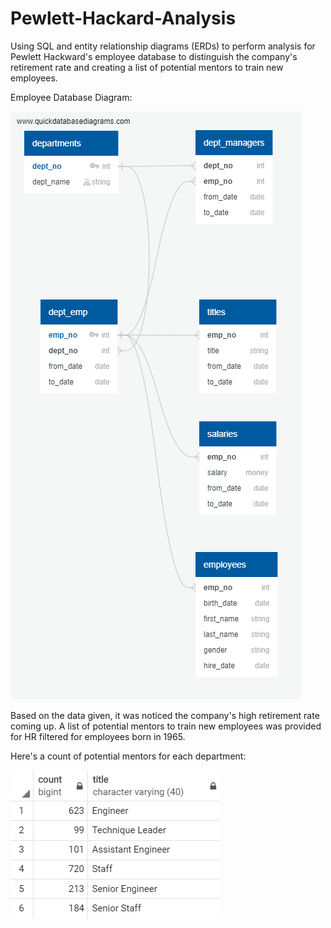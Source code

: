 # Pewlett-Hackard-Analysis

Using SQL and entity relationship diagrams (ERDs) to perform analysis for Pewlett Hackward's employee database to distinguish the company's retirement rate and creating a list of potential mentors to train new employees.

Employee Database Diagram:

![EmployeeDB.png](https://github.com/Wish-Patel/Pewlett-Hackard-Analysis/blob/master/EmployeeDB.png)


Based on the data given, it was noticed the company's high retirement rate coming up. A list of potential mentors to train new employees was provided for HR filtered for employees born in 1965.

Here's a count of potential mentors for each department:

![mentor_count.png](https://github.com/Wish-Patel/Pewlett-Hackard-Analysis/blob/master/mentor_count.PNG)
